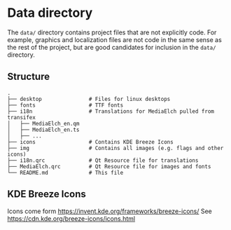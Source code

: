 # Data directory

The `data/` directory contains project files that are not explicitly code.
For example, graphics and localization files are not code in the same sense
as the rest of the project, but are good candidates for inclusion in the
`data/` directory.

## Structure

```
.
├── desktop               # Files for linux desktops
├── fonts                 # TTF fonts
├── i18n                  # Translations for MediaElch pulled from transifex
│   ├── MediaElch_en.qm
│   ├── MediaElch_en.ts
│   ├── ...
├── icons                 # Contains KDE Breeze Icons
├── img                   # Contains all images (e.g. flags and other icons)
├── i18n.qrc              # Qt Resource file for translations
├── MediaElch.qrc         # Qt Resource file for images and fonts
└── README.md             # This file
```

## KDE Breeze Icons

Icons come form https://invent.kde.org/frameworks/breeze-icons/
See https://cdn.kde.org/breeze-icons/icons.html
